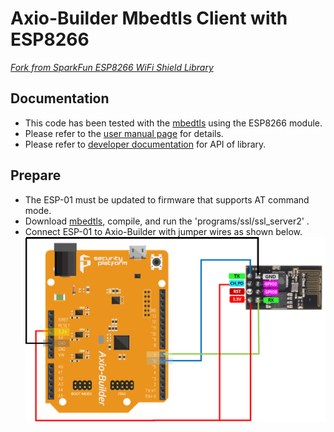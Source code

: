 Axio-Builder Mbedtls Client with ESP8266
========================================

[*Fork from SparkFun ESP8266 WiFi Shield Library*](https://github.com/sparkfun/SparkFun_ESP8266_AT_Arduino_Library.git)

Documentation
-------------------
* This code has been tested with the [mbedtls](https://github.com/ARMmbed/mbedtls.git) using the ESP8266 module.
* Please refer to the [user manual page](https://sp-axio.github.io/2017/11/28/How-to-use-mbedtls-with-ESP8266.html) for details.
* Please refer to [developer documentation](https://github.com/sp-axio/Mbedtls_ESP8266_for_Axio/blob/master/developer_documentation.md) for API of library.

Prepare
-------------------
* The ESP-01 must be updated to firmware that supports AT command mode.
* Download [mbedtls](https://github.com/ARMmbed/mbedtls.git), compile, and run the 'programs/ssl/ssl_server2' .
* Connect ESP-01 to Axio-Builder with jumper wires as shown below.
![ESP8266](./axio_builder_esp01.png "ESP8266 connect to Axio-Builder")
